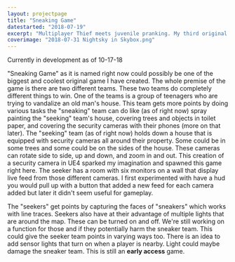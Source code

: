 ```yaml
---
layout: projectpage
title: "Sneaking Game"
datestarted: "2018-07-19"
excerpt: "Multiplayer Thief meets juvenile pranking. My third original game."
coverimage: "2018-07-31 Nightsky in Skybox.png"
---
```


Currently in development as of 10-17-18

"Sneaking Game" as it is named right now could possibly be one of the biggest and coolest original game I have created. The whole premise of the game is there are two different teams. These two teams do completely different things to win. One of the teams is a group of teenagers who are trying to vandalize an old man's house. This team gets more points by doing various tasks the "sneaking" team can do like (as of right now) spray painting the "seeking" team's house, covering trees and objects in toilet paper, and covering the security cameras with their phones (more on that later). The "seeking" team (as of right now) holds down a house that is equipped with security cameras all around their property. Some could be in some trees and some could be on the sides of the house. These cameras can rotate side to side, up and down, and zoom in and out. This creation of a security camera in UE4 sparked my imagination and spawned this game right here. The seeker has a room with six monitors on a wall that display live feed from those different cameras. I first experimented with have a hud you would pull up with a button that added a new feed for each camera added but later it didn't seem useful for gameplay.
<!---
had to create paragraph? the text went invisible
-->
The "seekers" get points by capturing the faces of "sneakers" which works with line traces. Seekers also have at their advantage of multiple lights that are around the map. These can be turned on and off. We're still working on a function for those and if they potentially harm the sneaker team. This could give the seeker team points in varying ways too. There is an idea to add sensor lights that turn on when a player is nearby. Light could maybe damage the sneaker team. This is still an **early access** game. 
